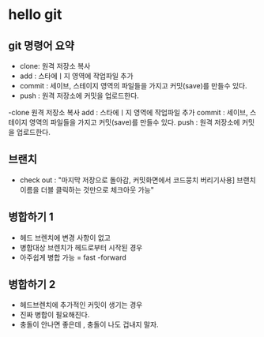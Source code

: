 # hello git

## git 명령어 요약

- clone:  원격 저장소 복사
- add :  스타에ㅣ지 영역에 작업파일 추가
- commit : 세이브, 스테이지 영역의 파일들을 가지고 커밋(save)를 만들수 있다.
- push : 원격 저장소에 커밋을 업로드한다.


-clone  원격 저장소 복사
add :  스타에ㅣ지 영역에 작업파일 추가
commit : 세이브, 스테이지 영역의 파일들을 가지고 커밋(save)를 만들수 있다.
push : 원격 저장소에 커밋을 업로드한다.



## 브랜치 
- check out : "마지막 저장으로 돌아감,  커밋화면에서 코드뭉치 버리기사용] 브랜치 이름을 더블 클릭하는 것만으로 체크아웃 가능"

## 병합하기 1
- 헤드 브렌치에 변경 사항이 없고
- 병합대상 브렌치가 헤드로부터 시작된 경우 
- 아주쉽게 병합 가능 =  fast -forward

## 병합하기 2
- 헤드브렌치에 추가적인 커밋이 생기는 경우
- 진짜 병합이 필요해진다.
- 충돌이 안나면 좋은데 , 충돌이 나도 겁내지 말자.